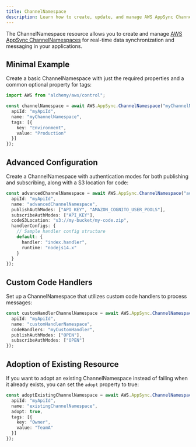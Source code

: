 ```yaml
---
title: ChannelNamespace
description: Learn how to create, update, and manage AWS AppSync ChannelNamespaces using Alchemy Cloud Control.
---
```


The ChannelNamespace resource allows you to create and manage [AWS AppSync ChannelNamespaces](https://docs.aws.amazon.com/appsync/latest/userguide/) for real-time data synchronization and messaging in your applications.

## Minimal Example

Create a basic ChannelNamespace with just the required properties and a common optional property for tags:

```ts
import AWS from "alchemy/aws/control";

const channelNamespace = await AWS.AppSync.ChannelNamespace("myChannelNamespace", {
  apiId: "myApiId",
  name: "myChannelNamespace",
  tags: [{
    key: "Environment",
    value: "Production"
  }]
});
```

## Advanced Configuration

Create a ChannelNamespace with authentication modes for both publishing and subscribing, along with a S3 location for code:

```ts
const advancedChannelNamespace = await AWS.AppSync.ChannelNamespace("advancedChannelNamespace", {
  apiId: "myApiId",
  name: "advancedChannelNamespace",
  publishAuthModes: ["API_KEY", "AMAZON_COGNITO_USER_POOLS"],
  subscribeAuthModes: ["API_KEY"],
  codeS3Location: "s3://my-bucket/my-code.zip",
  handlerConfigs: {
    // Sample handler config structure
    default: {
      handler: "index.handler",
      runtime: "nodejs14.x"
    }
  }
});
```

## Custom Code Handlers

Set up a ChannelNamespace that utilizes custom code handlers to process messages:

```ts
const customHandlerChannelNamespace = await AWS.AppSync.ChannelNamespace("customHandlerChannelNamespace", {
  apiId: "myApiId",
  name: "customHandlerNamespace",
  codeHandlers: "myCustomHandler",
  publishAuthModes: ["OPEN"],
  subscribeAuthModes: ["OPEN"]
});
```

## Adoption of Existing Resource

If you want to adopt an existing ChannelNamespace instead of failing when it already exists, you can set the `adopt` property to true:

```ts
const adoptExistingChannelNamespace = await AWS.AppSync.ChannelNamespace("existingChannelNamespace", {
  apiId: "myApiId",
  name: "existingChannelNamespace",
  adopt: true,
  tags: [{
    key: "Owner",
    value: "TeamA"
  }]
});
```